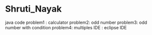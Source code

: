 # Shruti_Nayak
java code 
problem1 : calculator
problem2: odd number
problem3: odd number with condition
problem4: multiples
IDE : eclipse IDE
